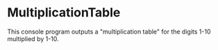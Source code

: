 # MultiplicationTable

This console program outputs a "multiplication table" for the digits 1-10 multiplied by 1-10.

